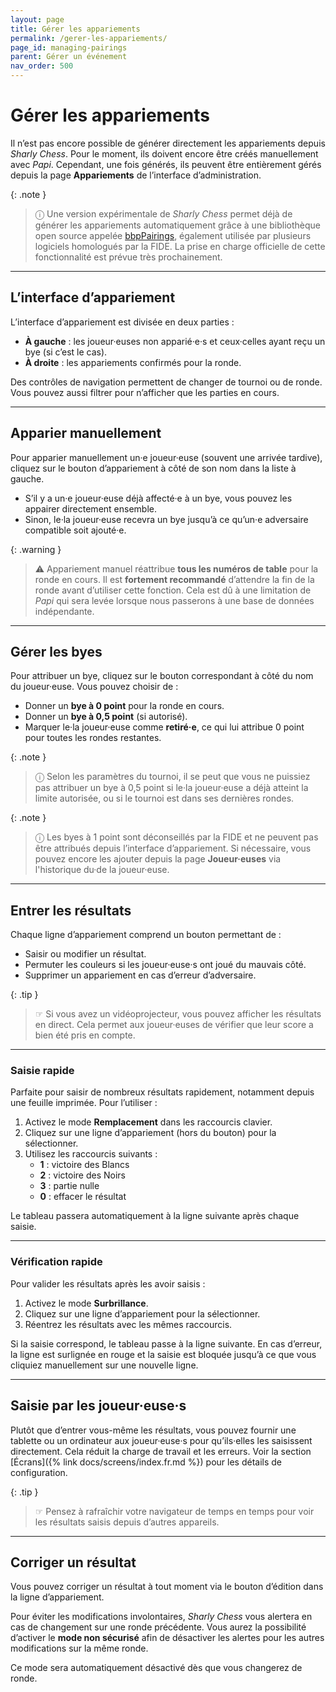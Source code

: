 ```yaml
---
layout: page
title: Gérer les appariements
permalink: /gerer-les-appariements/
page_id: managing-pairings
parent: Gérer un événement
nav_order: 500
---
```


# Gérer les appariements

Il n’est pas encore possible de générer directement les appariements depuis _Sharly Chess_. Pour le moment, ils doivent encore être créés manuellement avec _Papi_.
Cependant, une fois générés, ils peuvent être entièrement gérés depuis la page **Appariements** de l’interface d’administration.

{: .note }
> ⓘ Une version expérimentale de _Sharly Chess_ permet déjà de générer les appariements automatiquement grâce à une bibliothèque open source appelée [bbpPairings](https://github.com/BieremaBoyzProgramming/bbpPairings), également utilisée par plusieurs logiciels homologués par la FIDE.
> La prise en charge officielle de cette fonctionnalité est prévue très prochainement.

---

## L’interface d’appariement

L’interface d’appariement est divisée en deux parties :
- **À gauche** : les joueur·euses non apparié·e·s et ceux·celles ayant reçu un bye (si c’est le cas).
- **À droite** : les appariements confirmés pour la ronde.

Des contrôles de navigation permettent de changer de tournoi ou de ronde. Vous pouvez aussi filtrer pour n’afficher que les parties en cours.

---

## Apparier manuellement

Pour apparier manuellement un·e joueur·euse (souvent une arrivée tardive), cliquez sur le bouton d’appariement à côté de son nom dans la liste à gauche.
- S’il y a un·e joueur·euse déjà affecté·e à un bye, vous pouvez les appairer directement ensemble.
- Sinon, le·la joueur·euse recevra un bye jusqu’à ce qu’un·e adversaire compatible soit ajouté·e.

{: .warning }
> ⚠️ Appariement manuel réattribue **tous les numéros de table** pour la ronde en cours.
> Il est **fortement recommandé** d’attendre la fin de la ronde avant d’utiliser cette fonction.
> Cela est dû à une limitation de _Papi_ qui sera levée lorsque nous passerons à une base de données indépendante.

---

## Gérer les byes

Pour attribuer un bye, cliquez sur le bouton correspondant à côté du nom du joueur·euse. Vous pouvez choisir de :
- Donner un **bye à 0 point** pour la ronde en cours.
- Donner un **bye à 0,5 point** (si autorisé).
- Marquer le·la joueur·euse comme **retiré·e**, ce qui lui attribue 0 point pour toutes les rondes restantes.

{: .note }
> ⓘ Selon les paramètres du tournoi, il se peut que vous ne puissiez pas attribuer un bye à 0,5 point si le·la joueur·euse a déjà atteint la limite autorisée, ou si le tournoi est dans ses dernières rondes.

{: .note }
> ⓘ Les byes à 1 point sont déconseillés par la FIDE et ne peuvent pas être attribués depuis l’interface d’appariement.
> Si nécessaire, vous pouvez encore les ajouter depuis la page **Joueur·euses** via l'historique du·de la joueur·euse.

---

## Entrer les résultats

Chaque ligne d’appariement comprend un bouton permettant de :
- Saisir ou modifier un résultat.
- Permuter les couleurs si les joueur·euse·s ont joué du mauvais côté.
- Supprimer un appariement en cas d’erreur d’adversaire.

{: .tip }
> ☞ Si vous avez un vidéoprojecteur, vous pouvez afficher les résultats en direct. Cela permet aux joueur·euses de vérifier que leur score a bien été pris en compte.

---

### Saisie rapide

Parfaite pour saisir de nombreux résultats rapidement, notamment depuis une feuille imprimée. Pour l’utiliser :

1. Activez le mode **Remplacement** dans les raccourcis clavier.
2. Cliquez sur une ligne d’appariement (hors du bouton) pour la sélectionner.
3. Utilisez les raccourcis suivants :
   - **1** : victoire des Blancs
   - **2** : victoire des Noirs
   - **3** : partie nulle
   - **0** : effacer le résultat

Le tableau passera automatiquement à la ligne suivante après chaque saisie.

---

### Vérification rapide

Pour valider les résultats après les avoir saisis :

1. Activez le mode **Surbrillance**.
2. Cliquez sur une ligne d’appariement pour la sélectionner.
3. Réentrez les résultats avec les mêmes raccourcis.

Si la saisie correspond, le tableau passe à la ligne suivante. En cas d’erreur, la ligne est surlignée en rouge et la saisie est bloquée jusqu’à ce que vous cliquiez manuellement sur une nouvelle ligne.

---

## Saisie par les joueur·euse·s

Plutôt que d’entrer vous-même les résultats, vous pouvez fournir une tablette ou un ordinateur aux joueur·euse·s pour qu’ils·elles les saisissent directement.
Cela réduit la charge de travail et les erreurs. Voir la section [Écrans]({% link docs/screens/index.fr.md %}) pour les détails de configuration.

{: .tip }
> ☞ Pensez à rafraîchir votre navigateur de temps en temps pour voir les résultats saisis depuis d’autres appareils.

---

## Corriger un résultat

Vous pouvez corriger un résultat à tout moment via le bouton d’édition dans la ligne d’appariement.

Pour éviter les modifications involontaires, _Sharly Chess_ vous alertera en cas de changement sur une ronde précédente.
Vous aurez la possibilité d’activer le **mode non sécurisé** afin de désactiver les alertes pour les autres modifications sur la même ronde.

Ce mode sera automatiquement désactivé dès que vous changerez de ronde.
